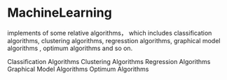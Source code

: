 MachineLearning
===============

implements of some relative algorithms， which includes classification algorithms, clustering algorithms, regresstion algorithms, graphical model algorithms , optimum algorithms and so on.

Classification Algorithms
Clustering Algorithms
Regression Algorithms
Graphical Model Algorithms
Optimum Algorithms
